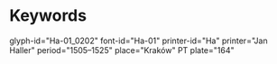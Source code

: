 # Keywords
glyph-id="Ha-01_0202"
font-id="Ha-01"
printer-id="Ha"
printer="Jan Haller"
period="1505–1525"
place="Kraków"
PT plate="164"
